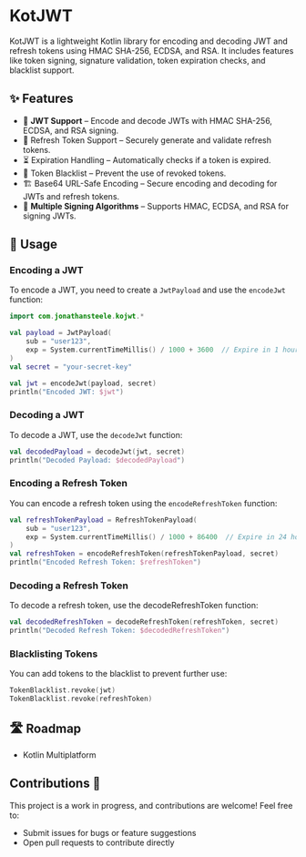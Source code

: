 # KotJWT

KotJWT is a lightweight Kotlin library for encoding and decoding JWT and refresh tokens using HMAC SHA-256, ECDSA, and RSA. It includes features like token signing, signature validation, token expiration checks, and blacklist support.

## ✨ Features

- 🔐 **JWT Support** – Encode and decode JWTs with HMAC SHA-256, ECDSA, and RSA signing.
- 🔄 Refresh Token Support – Securely generate and validate refresh tokens.
- ⏳ Expiration Handling – Automatically checks if a token is expired.
- 🚫 Token Blacklist – Prevent the use of revoked tokens.
- 🏗 Base64 URL-Safe Encoding – Secure encoding and decoding for JWTs and refresh tokens.
- 🔑 **Multiple Signing Algorithms** – Supports HMAC, ECDSA, and RSA for signing JWTs.

## 🚀 Usage

### Encoding a JWT

To encode a JWT, you need to create a ``JwtPayload`` and use the ``encodeJwt`` function:
```kotlin
import com.jonathansteele.kojwt.*

val payload = JwtPayload(
    sub = "user123",
    exp = System.currentTimeMillis() / 1000 + 3600  // Expire in 1 hour
)
val secret = "your-secret-key"

val jwt = encodeJwt(payload, secret)
println("Encoded JWT: $jwt")
```

### Decoding a JWT

To decode a JWT, use the ``decodeJwt`` function:
```kotlin
val decodedPayload = decodeJwt(jwt, secret)
println("Decoded Payload: $decodedPayload")
```

### Encoding a Refresh Token

You can encode a refresh token using the ``encodeRefreshToken`` function:
```kotlin
val refreshTokenPayload = RefreshTokenPayload(
    sub = "user123",
    exp = System.currentTimeMillis() / 1000 + 86400  // Expire in 24 hours
)
val refreshToken = encodeRefreshToken(refreshTokenPayload, secret)
println("Encoded Refresh Token: $refreshToken")
```

### Decoding a Refresh Token

To decode a refresh token, use the decodeRefreshToken function:
```kotlin
val decodedRefreshToken = decodeRefreshToken(refreshToken, secret)
println("Decoded Refresh Token: $decodedRefreshToken")
```

### Blacklisting Tokens

You can add tokens to the blacklist to prevent further use:

```kotlin
TokenBlacklist.revoke(jwt)
TokenBlacklist.revoke(refreshToken)
```

## 🛣 Roadmap

- Kotlin Multiplatform

## Contributions 🤝

This project is a work in progress, and contributions are welcome! Feel free to:

- Submit issues for bugs or feature suggestions
- Open pull requests to contribute directly
